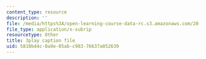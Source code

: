 ```yaml
---
content_type: resource
description: ''
file: /media/https%3A/open-learning-course-data-rc.s3.amazonaws.com/20-219-becoming-the-next-bill-nye-writing-and-hosting-the-educational-show-january-iap-2015/5810b44c0a9e05abc98376637a052639_gUNY29Zpu7g.srt
file_type: application/x-subrip
resourcetype: Other
title: 3play caption file
uid: 5810b44c-0a9e-05ab-c983-76637a052639
---
```


